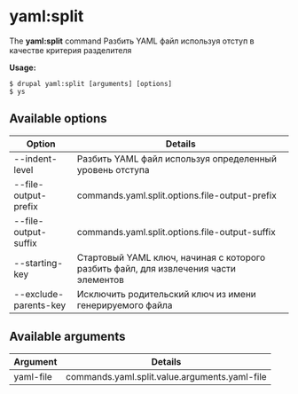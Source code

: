 # yaml:split
The **yaml:split** command Разбить YAML файл используя отступ в качестве критерия разделителя

**Usage:**
```
$ drupal yaml:split [arguments] [options] 
$ ys  
```

## Available options
Option | Details
-------|-------------
--indent-level | Разбить YAML файл используя определенный уровень отступа
--file-output-prefix | commands.yaml.split.options.file-output-prefix
--file-output-suffix | commands.yaml.split.options.file-output-suffix
--starting-key | Стартовый YAML ключ, начиная с которого разбить файл, для извлечения части элементов
--exclude-parents-key | Исключить родительский ключ из имени генерируемого файла

## Available arguments
Argument | Details
---------|-------------
yaml-file | commands.yaml.split.value.arguments.yaml-file
